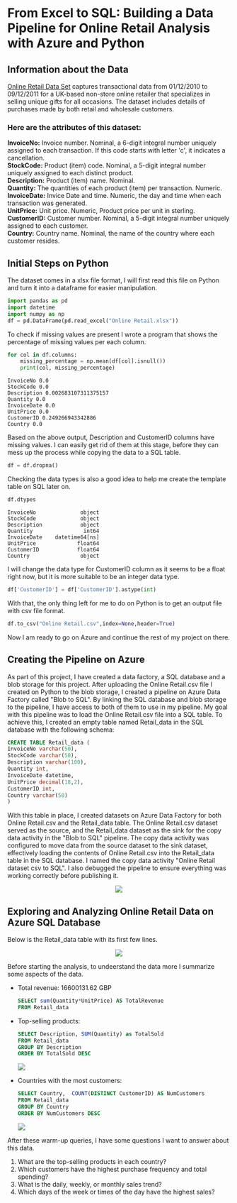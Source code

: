 # From Excel to SQL: Building a Data Pipeline for Online Retail Analysis with Azure and Python

## Information about the Data
  [Online Retail Data Set](https://archive.ics.uci.edu/ml/datasets/Online+Retail) captures transactional data from 01/12/2010 to 09/12/2011 for a UK-based non-store online retailer that specializes in selling unique gifts for all occasions. The dataset includes details of purchases made by both retail and wholesale customers.

### Here are the attributes of this dataset:
**InvoiceNo:** Invoice number. Nominal, a 6-digit integral number uniquely assigned to each transaction. If this code starts with letter 'c', it indicates a cancellation. <br>
**StockCode:** Product (item) code. Nominal, a 5-digit integral number uniquely assigned to each distinct product. <br>
**Description:** Product (item) name. Nominal. <br>
**Quantity:** The quantities of each product (item) per transaction. Numeric. <br>
**InvoiceDate:** Invice Date and time. Numeric, the day and time when each transaction was generated. <br>
**UnitPrice:** Unit price. Numeric, Product price per unit in sterling. <br>
**CustomerID:** Customer number. Nominal, a 5-digit integral number uniquely assigned to each customer. <br>
**Country:** Country name. Nominal, the name of the country where each customer resides. <br>

## Initial Steps on Python
  The dataset comes in a xlsx file format, I will first read this file on Python and turn it into a dataframe for easier manipulation.
```python
import pandas as pd
import datetime
import numpy as np
df = pd.DataFrame(pd.read_excel("Online Retail.xlsx"))
```

To check if missing values are present I wrote a program that shows the percentage of missing values per each column.
```python
for col in df.columns:
    missing_percentage = np.mean(df[col].isnull())
    print(col, missing_percentage)
```
```
InvoiceNo 0.0
StockCode 0.0
Description 0.002683107311375157
Quantity 0.0
InvoiceDate 0.0
UnitPrice 0.0
CustomerID 0.249266943342886
Country 0.0
```
Based on the above output, Description and CustomerID columns have missing values. I can easily get rid of them at this stage, before they can mess up the process while copying the data to a SQL table. 
```python
df = df.dropna()
```
Checking the data types is also a good idea to help me create the template table on SQL later on. 

```python
df.dtypes
```
```
InvoiceNo              object
StockCode              object
Description            object
Quantity                int64
InvoiceDate    datetime64[ns]
UnitPrice             float64
CustomerID            float64
Country                object
```
I will change the data type for CustomerID column as it seems to be a float right now, but it is more suitable to be an integer data type.

```python
df['CustomerID'] = df['CustomerID'].astype(int)
```
With that, the only thing left for me to do on Python is to get an output file with csv file format.

```python
df.to_csv("Online Retail.csv",index=None,header=True) 
```
Now I am ready to go on Azure and continue the rest of my project on there.

## Creating the Pipeline on Azure

As part of this project, I have created a data factory, a SQL database and a blob storage for this project. After uploading the Online Retail.csv file I created on Python to the blob storage, I created a pipeline on Azure Data Factory called "Blob to SQL". By linking the SQL database and blob storage to the pipeline, I have access to both of them to use in my pipeline. My goal with this pipeline was to load the Online Retail.csv file into a SQL table. To achieve this, I created an empty table named Retail_data in the SQL database with the following schema:

```sql
CREATE TABLE Retail_data (
InvoiceNo varchar(50),	
StockCode varchar(50),	
Description varchar(100),	
Quantity int,	
InvoiceDate datetime,	
UnitPrice decimal(18,2),
CustomerID int,	
Country varchar(50)
)
```
With this table in place, I created datasets on Azure Data Factory for both Online Retail.csv and the Retail_data table. The Online Retail.csv dataset served as the source, and the Retail_data dataset as the sink for the copy data activity in the "Blob to SQL" pipeline. The copy data activity was configured to move data from the source dataset to the sink dataset, effectively loading the contents of Online Retail.csv into the Retail_data table in the SQL database. I named the copy data activity "Online Retail dataset csv to SQL".  I also debugged the pipeline to ensure everything was working correctly before publishing it.

<p align= "center">
  <img src ="https://github.com/tubako/retail-analytics/assets/70372302/08b6203d-8feb-40f8-996c-70f1175d0453">
<p/>

## Exploring and Analyzing Online Retail Data on Azure SQL Database

Below is the Retail_data table with its first few lines.

<p align = "center">
  <img src = "https://github.com/tubako/retail-analytics/assets/70372302/a75e3d11-fb89-4d8b-b490-6c2f2b4d7449">
<p/>

Before starting the analysis, to undeerstand the data more I summarize some aspects of the data. 

- Total revenue: 16600131.62 GBP
  ```sql
  SELECT sum(Quantity*UnitPrice) AS TotalRevenue
  FROM Retail_data
  ```  
- Top-selling products:
  ```sql
  SELECT Description, SUM(Quantity) as TotalSold
  FROM Retail_data
  GROUP BY Description
  ORDER BY TotalSold DESC
  ```
  <P>
    <img src= "https://github.com/tubako/retail-analytics/assets/70372302/2cc8f4f4-a89d-4453-bac0-312045d22a7f">
  <p/>  
- Countries with the most customers:
  ```sql
  SELECT Country,  COUNT(DISTINCT CustomerID) AS NumCustomers
  FROM Retail_data
  GROUP BY Country
  ORDER BY NumCustomers DESC
  ```
  <p>
    <img src="https://github.com/tubako/retail-analytics/assets/70372302/55b05ab4-48f0-41a3-b96e-6bccc995b137">
  <p/>
  
After these warm-up queries, I have some questions I want to answer about this data.  
1. What are the top-selling products in each country?  
2. Which customers have the highest purchase frequency and total spending?  
3. What is the daily, weekly, or monthly sales trend?  
4. Which days of the week or times of the day have the highest sales?
